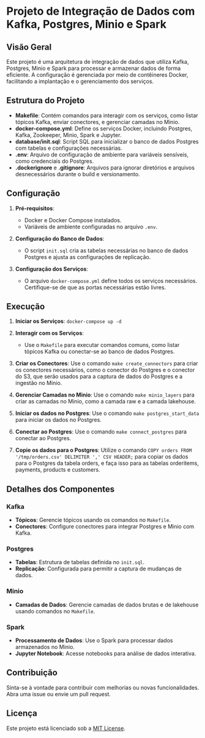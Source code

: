 # Projeto de Integração de Dados com Kafka, Postgres, Minio e Spark

## Visão Geral

Este projeto é uma arquitetura de integração de dados que utiliza Kafka, Postgres, Minio e Spark para processar e armazenar dados de forma eficiente. A configuração é gerenciada por meio de contêineres Docker, facilitando a implantação e o gerenciamento dos serviços.

## Estrutura do Projeto

- **Makefile**: Contém comandos para interagir com os serviços, como listar tópicos Kafka, enviar conectores, e gerenciar camadas no Minio.
- **docker-compose.yml**: Define os serviços Docker, incluindo Postgres, Kafka, Zookeeper, Minio, Spark e Jupyter.
- **database/init.sql**: Script SQL para inicializar o banco de dados Postgres com tabelas e configurações necessárias.
- **.env**: Arquivo de configuração de ambiente para variáveis sensíveis, como credenciais do Postgres.
- **.dockerignore** e **.gitignore**: Arquivos para ignorar diretórios e arquivos desnecessários durante o build e versionamento.

## Configuração

1. **Pré-requisitos**:
   - Docker e Docker Compose instalados.
   - Variáveis de ambiente configuradas no arquivo `.env`.

2. **Configuração do Banco de Dados**:
   - O script `init.sql` cria as tabelas necessárias no banco de dados Postgres e ajusta as configurações de replicação.

3. **Configuração dos Serviços**:
   - O arquivo `docker-compose.yml` define todos os serviços necessários. Certifique-se de que as portas necessárias estão livres.

## Execução

1. **Iniciar os Serviços**:
   ```docker-compose up -d```

2. **Interagir com os Serviços**:
   - Use o `Makefile` para executar comandos comuns, como listar tópicos Kafka ou conectar-se ao banco de dados Postgres.

3. **Criar os Conectores**:
   Use o comando ```make create_connectors``` para criar os conectores necessários, como o conector do Postgres e o conector do S3, que serão usados para a captura de dados do Postgres e a ingestão no Minio.

4. **Gerenciar Camadas no Minio**:
   Use o comando ```make minio_layers``` para criar as camadas no Minio, como a camada raw e a camada lakehouse.

5. **Iniciar os dados no Postgres**:
   Use o comando ```make postgres_start_data``` para iniciar os dados no Postgres.

6. **Conectar ao Postgres**:
   Use o comando ```make connect_postgres``` para conectar ao Postgres.

7. **Copie os dados para o Postgres**:
   Utilize o comando ```COPY orders FROM '/tmp/orders.csv' DELIMITER ',' CSV HEADER;``` para copiar os dados para o Postgres da tabela orders, e faça isso para as tabelas orderitems, payments, products e customers.

## Detalhes dos Componentes

### Kafka

- **Tópicos**: Gerencie tópicos usando os comandos no `Makefile`.
- **Conectores**: Configure conectores para integrar Postgres e Minio com Kafka.

### Postgres

- **Tabelas**: Estrutura de tabelas definida no `init.sql`.
- **Replicação**: Configurada para permitir a captura de mudanças de dados.

### Minio

- **Camadas de Dados**: Gerencie camadas de dados brutas e de lakehouse usando comandos no `Makefile`.

### Spark

- **Processamento de Dados**: Use o Spark para processar dados armazenados no Minio.
- **Jupyter Notebook**: Acesse notebooks para análise de dados interativa.

## Contribuição

Sinta-se à vontade para contribuir com melhorias ou novas funcionalidades. Abra uma issue ou envie um pull request.

## Licença

Este projeto está licenciado sob a [MIT License](LICENSE).

